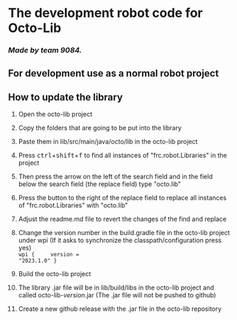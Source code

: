 <h1>The development robot code for Octo-Lib</h1>
<h3><i>Made by team 9084.</i></h3>
<h2>For development use as a normal robot project</h2>
<h2>How to update the library</h2>

1. Open the octo-lib project

2. Copy the folders that are going to be put into the library

3. Paste them in lib/src/main/java/octo/lib in the octo-lib project

4. Press <kbd>ctrl</kbd>+<kbd>shift</kbd>+<kbd>f</kbd> to find all instances of "frc.robot.Libraries" in the project

6. Then press the arrow on the left of the search field and in the field below the search field (the replace field) type "octo.lib"

7. Press the button to the right of the replace field to replace all instances of "frc.robot.Libraries" with "octo.lib"

8. Adjust the readme.md file to revert the changes of the find and replace

9. Change the version number in the build.gradle file in the octo-lib project under wpi (If it asks to synchronize the classpath/configuration press yes)
   <br><code>wpi {
    &nbsp;&nbsp;&nbsp;&nbsp;version = "2023.1.0"
   }</code>

10. Build the octo-lib project

11. The library .jar file will be in lib/build/libs in the octo-lib project and called octo-lib-*version*.jar (The .jar file will not be pushed to github)

12. Create a new github release with the .jar file in the octo-lib repository

